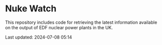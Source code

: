 # Nuke Watch

This repository includes code for retrieving the latest information available on the output of EDF nuclear power plants in the UK.

Last updated: 2024-07-08 05:14